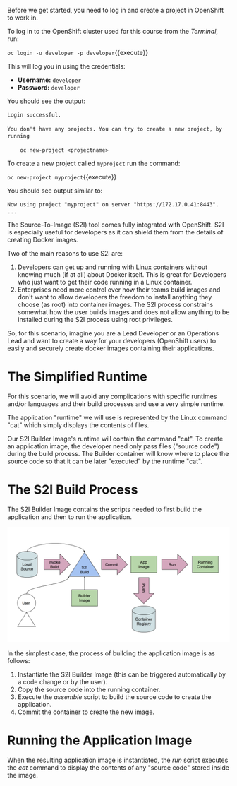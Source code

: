 Before we get started, you need to log in and create a project in OpenShift
to work in.

To log in to the OpenShift cluster used for this course from the _Terminal_,
run:

``oc login -u developer -p developer``{{execute}}

This will log you in using the credentials:

* **Username:** ``developer``
* **Password:** ``developer``

You should see the output:

```
Login successful.

You don't have any projects. You can try to create a new project, by running

    oc new-project <projectname>
```

To create a new project called ``myproject`` run the command:

``oc new-project myproject``{{execute}}

You should see output similar to:

```
Now using project "myproject" on server "https://172.17.0.41:8443".
...
```

The Source-To-Image (S2I) tool comes fully integrated with OpenShift.  S2I is especially useful for developers as it can shield them from the details of creating Docker images.  

Two of the main reasons to use S2I are:

1. Developers can get up and running with Linux containers without knowing much (if at all) about Docker itself.  This is great for Developers who just want to get their code running in a Linux container.
2. Enterprises need more control over how their teams build images and don't want to allow developers the freedom to install anything they choose (as root) into container images.  The S2I process constrains somewhat how the user builds images and does not allow anything to be installed during the S2I process using root privileges. 

So, for this scenario, imagine you are a Lead Developer or an Operations Lead and want to create a way for your developers (OpenShift users) to easily and securely create docker images containing their applications. 

# The Simplified Runtime

For this scenario, we will avoid any complications with specific runtimes and/or languages and their build processes and use a very simple runtime.

The application "runtime" we will use is represented by the Linux command "cat" which simply displays the contents of files.

Our S2I Builder Image's runtime will contain the command "cat". To create an application image, the developer need only pass files ("source code") during the build process. 
The Builder container will know where to place the source code so that it can be later "executed" by the runtime "cat".

# The S2I Build Process

The S2I Builder Image contains the scripts needed to first build the application and then to run the application.

![S2I Build Process](../../assets/intermediate/simple-s2i-builder/s2i-process.png)

In the simplest case, the process of building the application image is as follows:

1. Instantiate the S2I Builder Image (this can be triggered automatically by a code change or by the user).
2. Copy the source code into the running container. 
3. Execute the _assemble_ script to build the source code to create the application. 
4. Commit the container to create the new image.

# Running the Application Image

When the resulting application image is instantiated, the _run_ script executes the _cat_ command to display the contents of any "source code" stored inside the image. 

